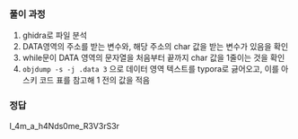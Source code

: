 ### 풀이 과정
1. ghidra로 파일 분석
2. DATA영역의 주소를 받는 변수와, 해당 주소의 char 값을 받는 변수가 있음을 확인
3. while문이 DATA 영역의 문자열을 처음부터 끝까지 char 값을 1줄이는 것을 확인
4. `objdump -s -j .data 3` 으로 데이터 영역 텍스트를 typora로 긇어오고,
    이를 아스키 코드 표를 참고해 1 전의 값을 적음

### 정답
I_4m_a_h4Nds0me_R3V3rS3r